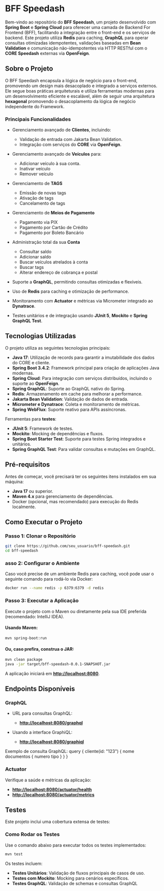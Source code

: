 # **BFF Speedash**
Bem-vindo ao repositório do **BFF Speedash**, um projeto desenvolvido com **Spring Boot** e **Spring Cloud** para oferecer uma camada de Backend For Frontend (BFF), facilitando a integração entre o front-end e os serviços de backend. Este projeto utiliza **Redis** para caching, **GraphQL** para operar consultas otimizadas idempotentes, validações baseadas em **Bean Validation** e comunicação não-idempotentes via HTTP RESTful com o **CORE Speedash** externas via **OpenFeign**.
## **Sobre o Projeto**
O BFF Speedash encapsula a lógica de negócio para o front-end, promovendo um design mais desacoplado e integrado a serviços externos. Ele segue boas práticas arquiteturais e utiliza ferramentas modernas para um desenvolvimento eficiente e escalável, além de seguir uma arquitetura **hexagonal** promovendo o desacoplamento da lógica de negócio independente do Framework.
### **Principais Funcionalidades**
- Gerenciamento avançado de **Clientes**, incluindo:
    - Validação de entrada com Jakarta Bean Validation.
    - Integração com serviços do **CORE** via **OpenFeign**.
- Gerenciamento avançado de **Veículos** para:
    - Adicionar veículo à sua conta.
    - Inativar veículo
    - Remover veículo
- Gerenciamento de **TAGS**
    - Emissão de novas tags
    - Ativação de tags
    - Cancelamento de tags
- Gerenciamento de **Meios de Pagamento**
    - Pagamento via PIX
    - Pagamento por Cartão de Crédito
    - Pagamento por Boleto Bancário
- Administração total da sua **Conta**
    - Consultar saldo
    - Adicionar saldo
    - Buscar veículos atrelados à conta
    - Buscar tags
    - Alterar endereço de cobrança e postal

- Suporte a **GraphQL**, permitindo consultas otimizadas e flexíveis.
- Uso de **Redis** para caching e otimização de performance.
- Monitoramento com **Actuator** e métricas via Micrometer integrado ao **Dynatrace**.
- Testes unitários e de integração usando **JUnit 5**, **Mockito** e **Spring GraphQL Test**.

## **Tecnologias Utilizadas**
O projeto utiliza as seguintes tecnologias principais:
- **Java 17**: Utilização de records para garantir a imutabilidade dos dados do CORE e cliente.
- **Spring Boot 3.4.2**: Framework principal para criação de aplicações Java modernas.
- **Spring Cloud**: Para integração com serviços distribuídos, incluindo o suporte ao **OpenFeign**.
- **Spring GraphQL**: Suporte ao GraphQL nativo do Spring.
- **Redis**: Armazenamento em cache para melhorar a performance.
- **Jakarta Bean Validation**: Validação de dados de entrada.
- **Micrometer e Dynatrace**: Coleta e monitoramento de métricas.
- **Spring WebFlux**: Suporte reativo para APIs assíncronas.

Ferramentas para **testes**:
- **JUnit 5**: Framework de testes.
- **Mockito**: Mocking de dependências e fluxos.
- **Spring Boot Starter Test**: Suporte para testes Spring integrados e unitários.
- **Spring GraphQL Test**: Para validar consultas e mutações em GraphQL.

## **Pré-requisitos**
Antes de começar, você precisará ter os seguintes itens instalados em sua máquina:
- **Java 17** ou superior.
- **Maven 4.x** para gerenciamento de dependências.
- Docker (opcional, mas recomendado) para execução do Redis localmente.

## **Como Executar o Projeto**
### **Passo 1: Clonar o Repositório**
``` bash
git clone https://github.com/seu_usuario/bff-speedash.git
cd bff-speedash
```

### **asso 2: Configurar o Ambiente**
Caso você precise de um ambiente Redis para caching, você pode usar o seguinte comando para rodá-lo via Docker:
``` bash
docker run --name redis -p 6379:6379 -d redis
```

### **Passo 3: Executar a Aplicação**
Execute o projeto com o Maven ou diretamente pela sua IDE preferida (recomendado: IntelliJ IDEA).
#### Usando Maven:
``` bash
mvn spring-boot:run
```

#### Ou, caso prefira, construa o JAR:
``` bash
mvn clean package
java -jar target/bff-speedash-0.0.1-SNAPSHOT.jar
```
A aplicação iniciará em **[http://localhost:8080](http://localhost:8080)**.
## **Endpoints Disponíveis**
### **GraphQL**
- URL para consultas GraphQL:
    - **[http://localhost:8080/graphql](http://localhost:8080/graphql)**

- Usando a interface GraphiQL:
    - **[http://localhost:8080/graphiql](http://localhost:8080/graphiql)**

Exemplo de consulta GraphQL:
query {
  cliente(id: "123") {
    nome
    documentos {
      numero
      tipo
    }
  }
}

### **Actuator**
Verifique a saúde e métricas da aplicação:
- **[http://localhost:8080/actuator/health](http://localhost:8080/actuator/health)**
- **[http://localhost:8080/actuator/metrics](http://localhost:8080/actuator/metrics)**

## **Testes**
Este projeto inclui uma cobertura extensa de testes:
### **Como Rodar os Testes**
Use o comando abaixo para executar todos os testes implementados:
``` bash
mvn test
```

Os testes incluem:
- **Testes Unitários**: Validação de fluxos principais de casos de uso.
- **Testes com Mockito**: Mocking para cenários específicos.
- **Testes GraphQL**: Validação de schemas e consultas GraphQL



